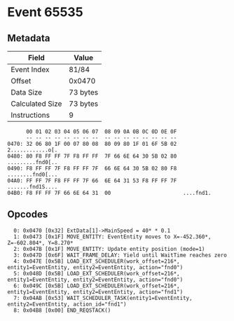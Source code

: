# Event 65535

## Metadata

| Field           | Value    |
|-----------------|----------|
| Event Index     | 81/84    |
| Offset          | 0x0470   |
| Data Size       | 73 bytes |
| Calculated Size | 73 bytes |
| Instructions    | 9        |

```
      00 01 02 03 04 05 06 07  08 09 0A 0B 0C 0D 0E 0F
      -- -- -- -- -- -- -- --  -- -- -- -- -- -- -- --
0470: 32 06 80 1F 00 07 80 08  80 09 80 1F 01 6F 5B 02  2............o[.
0480: 80 F8 FF FF 7F F8 FF FF  7F 66 6E 64 30 5B 02 80  .........fnd0[..
0490: F8 FF FF 7F F8 FF FF 7F  66 6E 64 30 5B 02 80 F8  ........fnd0[...
04A0: FF FF 7F F8 FF FF 7F 66  6E 64 31 53 F8 FF FF 7F  .......fnd1S....
04B0: F8 FF FF 7F 66 6E 64 31  00                       ....fnd1.       
```

## Opcodes

```
  0: 0x0470 [0x32] ExtData[1]->MainSpeed = 40* * 0.1
  1: 0x0473 [0x1F] MOVE_ENTITY: EventEntity moves to X=-452.360*, Z=-602.804*, Y=8.270*
  2: 0x047B [0x1F] MOVE_ENTITY: Update entity position (mode=1)
  3: 0x047D [0x6F] WAIT_FRAME_DELAY: Yield until WaitTime reaches zero
  4: 0x047E [0x5B] LOAD_EXT_SCHEDULER(work_offset=216*, entity1=EventEntity, entity2=EventEntity, action="fnd0")
  5: 0x048D [0x5B] LOAD_EXT_SCHEDULER(work_offset=216*, entity1=EventEntity, entity2=EventEntity, action="fnd0")
  6: 0x049C [0x5B] LOAD_EXT_SCHEDULER(work_offset=216*, entity1=EventEntity, entity2=EventEntity, action="fnd1")
  7: 0x04AB [0x53] WAIT_SCHEDULER_TASK(entity1=EventEntity, entity2=EventEntity, action_id="fnd1")
  8: 0x04B8 [0x00] END_REQSTACK()
```
